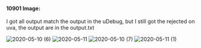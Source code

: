 #### 10901 Image:
I got all output match the output in the uDebug, but I still got the rejected on uva, the output are in the output.txt

![2020-05-10 (6)](https://user-images.githubusercontent.com/60235679/81503984-6a14ce00-92ac-11ea-8231-d095fcf77adf.png)
![2020-05-11](https://user-images.githubusercontent.com/60235679/81527787-cc0f1b00-9320-11ea-8f62-4dd616d92426.png)
![2020-05-10 (7)](https://user-images.githubusercontent.com/60235679/81527789-cd404800-9320-11ea-9be6-d19ec3e0929e.png)
![2020-05-11 (1)](https://user-images.githubusercontent.com/60235679/81528075-7b4bf200-9321-11ea-83ae-3084cacfb14d.png)
